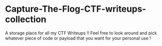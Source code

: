 # Capture-The-Flog-CTF-writeups-collection
A storage place for all my CTF Writeups !! Feel free to look around and pick whatever piece of code or payload that you want for your personal use !
